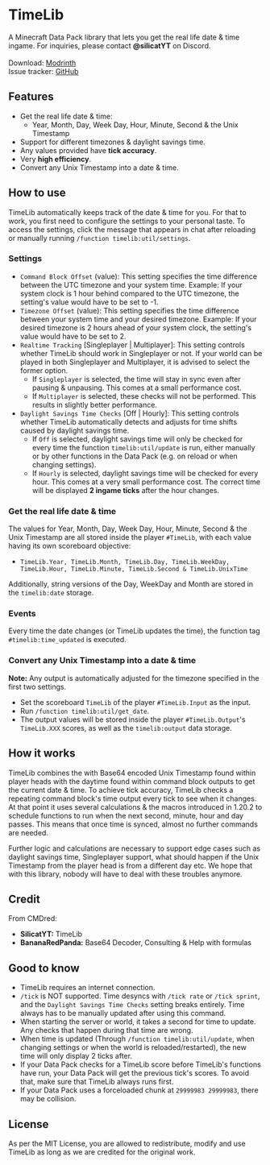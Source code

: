 # TimeLib
A Minecraft Data Pack library that lets you get the real life date & time ingame. For inquiries, please contact **@silicatYT** on Discord.\
\
Download: [Modrinth](https://modrinth.com/datapack/timelib)\
Issue tracker: [GitHub](https://github.com/CMDred/TimeLib)

## Features
- Get the real life date & time:
  - Year, Month, Day, Week Day, Hour, Minute, Second & the Unix Timestamp
- Support for different timezones & daylight savings time.
- Any values provided have **tick accuracy**.
- Very **high efficiency**.
- Convert any Unix Timestamp into a date & time.

## How to use
TimeLib automatically keeps track of the date & time for you. For that to work, you first need to configure the settings to your personal taste. To access the settings, click the message that appears in chat after reloading or manually running `/function timelib:util/settings`.
### Settings
- `Command Block Offset` (value): This setting specifies the time difference between the UTC timezone and your system time. Example: If your system clock is 1 hour behind compared to the UTC timezone, the setting's value would have to be set to -1.
- `Timezone Offset` (value): This setting specifies the time difference between your system time and your desired timezone. Example: If your desired timezone is 2 hours ahead of your system clock, the setting's value would have to be set to 2.
- `Realtime Tracking` [Singleplayer | Multiplayer]: This setting controls whether TimeLib should work in Singleplayer or not. If your world can be played in both Singleplayer and Multiplayer, it is advised to select the former option.
  - If `Singleplayer` is selected, the time will stay in sync even after pausing & unpausing. This comes at a small performance cost.
  - If `Multiplayer` is selected, these checks will not be performed. This results in slightly better performance.
- `Daylight Savings Time Checks` [Off | Hourly]: This setting controls whether TimeLib automatically detects and adjusts for time shifts caused by daylight savings time.
  - If `Off` is selected, daylight savings time will only be checked for every time the function `timelib:util/update` is run, either manually or by other functions in the Data Pack (e.g. on reload or when changing settings).
  - If `Hourly` is selected, daylight savings time will be checked for every hour. This comes at a very small performance cost. The correct time will be displayed **2 ingame ticks** after the hour changes.
### Get the real life date & time
The values for Year, Month, Day, Week Day, Hour, Minute, Second & the Unix Timestamp are all stored inside the player `#TimeLib`, with each value having its own scoreboard objective:
- `TimeLib.Year, TimeLib.Month, TimeLib.Day, TimeLib.WeekDay, TimeLib.Hour, TimeLib.Minute, TimeLib.Second & TimeLib.UnixTime`

Additionally, string versions of the Day, WeekDay and Month are stored in the `timelib:date` storage.

### Events
Every time the date changes (or TimeLib updates the time), the function tag `#timelib:time_updated` is executed.

### Convert any Unix Timestamp into a date & time
**Note:** Any output is automatically adjusted for the timezone specified in the first two settings.
- Set the scoreboard `TimeLib` of the player `#TimeLib.Input` as the input.
- Run `/function timelib:util/get_date`.
- The output values will be stored inside the player `#TimeLib.Output`'s `TimeLib.XXX` scores, as well as the `timelib:output` data storage.

## How it works
TimeLib combines the with Base64 encoded Unix Timestamp found within player heads with the daytime found within command block outputs to get the current date & time. To achieve tick accuracy, TimeLib checks a repeating command block's time output every tick to see when it changes. At that point it uses several calculations & the macros introduced in 1.20.2 to schedule functions to run when the next second, minute, hour and day passes. This means that once time is synced, almost no further commands are needed.

Further logic and calculations are necessary to support edge cases such as daylight savings time, Singleplayer support, what should happen if the Unix Timestamp from the player head is from a different day etc. We hope that with this library, nobody will have to deal with these troubles anymore.

## Credit
From CMDred:
- **SilicatYT:** TimeLib
- **BananaRedPanda:** Base64 Decoder, Consulting & Help with formulas

## Good to know
- TimeLib requires an internet connection.
- `/tick` is NOT supported. Time desyncs with `/tick rate` or `/tick sprint`, and the `Daylight Savings Time Checks` setting breaks entirely. Time always has to be manually updated after using this command.
- When starting the server or world, it takes a second for time to update. Any checks that happen during that time are wrong.
- When time is updated (Through `/function timelib:util/update`, when changing settings or when the world is reloaded/restarted), the new time will only display 2 ticks after.
- If your Data Pack checks for a TimeLib score before TimeLib's functions have run, your Data Pack will get the previous tick's scores. To avoid that, make sure that TimeLib always runs first.
- If your Data Pack uses a forceloaded chunk at `29999983 29999983`, there may be collision.

## License
As per the MIT License, you are allowed to redistribute, modify and use TimeLib as long as we are credited for the original work.
